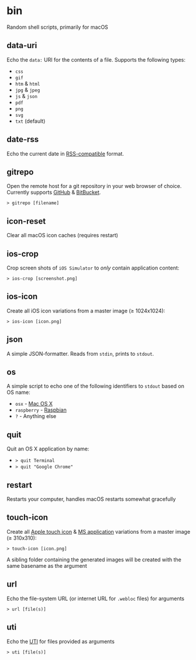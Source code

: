 # bin

Random shell scripts, primarily for macOS

## data-uri

Echo the `data:` URI for the contents of a file. Supports the following types:

 * `css`
 * `gif`
 * `htm` & `html`
 * `jpg` & `jpeg`
 * `js` & `json`
 * `pdf`
 * `png`
 * `svg`
 * `txt` (default)


## date-rss

Echo the current date in [RSS-compatible](http://www.faqs.org/rfcs/rfc2822.html) format.


## gitrepo

Open the remote host for a git repository in your web browser of choice. Currently supports [GitHub](https://github.com) & [BitBucket](https://bitbucket.org).

    > gitrepo [filename]


## icon-reset

Clear all macOS icon caches (requires restart)


## ios-crop

Crop screen shots of `iOS Simulator` to *only* contain application content:

    > ios-crop [screenshot.png]


## ios-icon

Create all iOS icon variations from a master image (≥ 1024x1024):

    > ios-icon [icon.png]


## json

A simple JSON-formatter. Reads from `stdin`, prints to `stdout`.


## os

A simple script to echo one of the following identifiers to `stdout` based on OS name:

 * `osx` - [Mac OS X](http://www.apple.com/osx/)
 * `raspberry` - [Raspbian](http://www.raspbian.org)
 * `?` - Anything else


## quit

Quit an OS X application by name:

  * `> quit Terminal`
  * `> quit "Google Chrome"`


## restart

Restarts your computer, handles macOS restarts somewhat gracefully


## touch-icon

Create all [Apple touch icon](https://developer.apple.com/library/content/documentation/AppleApplications/Reference/SafariWebContent/ConfiguringWebApplications/ConfiguringWebApplications.html) & [MS application](https://msdn.microsoft.com/en-us/library/dn255024(v=vs.85).aspx) variations from a master image (≥ 310x310):

    > touch-icon [icon.png]

A sibling folder containing the generated images will be created with the same basename as the argument

## url

Echo the file-system URL (or internet URL for `.webloc` files) for arguments

    > url [file(s)]


## uti

Echo the [UTI](https://developer.apple.com/library/content/documentation/General/Conceptual/DevPedia-CocoaCore/UniformTypeIdentifier.html) for files provided as arguments

    > uti [file(s)]